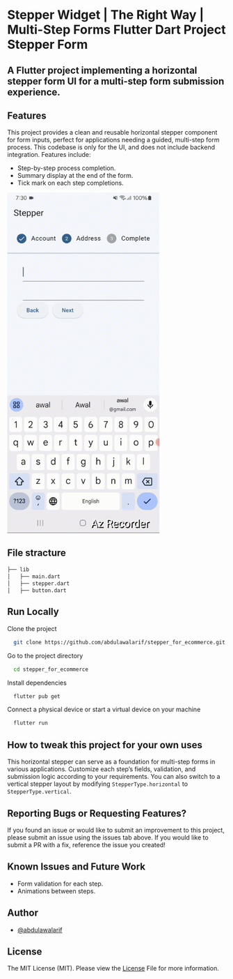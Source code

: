 # Stepper Widget | The Right Way | Multi-Step Forms Flutter Dart Project Stepper Form

## A Flutter project implementing a horizontal stepper form UI for a multi-step form submission experience.

## Features

This project provides a clean and reusable horizontal stepper component for form inputs, perfect for applications needing a guided, multi-step form process. This codebase is only for the UI, and does not include backend integration. Features include:

- Step-by-step process completion.
- Summary display at the end of the form.
- Tick mark on each step completions.


<a><img src="demo/VericalHorizontal.gif" width="350"></a>


## File stracture

    ├── lib
    │   ├── main.dart
    │   ├── stepper.dart
    │   ├── button.dart

## Run Locally

Clone the project

```bash
  git clone https://github.com/abdulawalarif/stepper_for_ecommerce.git
```

Go to the project directory

```bash
  cd stepper_for_ecommerce
```

Install dependencies

```bash
  flutter pub get
```

Connect a physical device or start a virtual device on your machine

```bash
  flutter run
```

## How to tweak this project for your own uses

This horizontal stepper can serve as a foundation for multi-step forms in various applications. Customize each step’s fields, validation, and submission logic according to your requirements. You can also switch to a vertical stepper layout by modifying `StepperType.horizontal` to `StepperType.vertical`.

## Reporting Bugs or Requesting Features?

If you found an issue or would like to submit an improvement to this project,
please submit an issue using the issues tab above. If you would like to submit a PR with a fix, reference the issue you created!

## Known Issues and Future Work

- Form validation for each step.
- Animations between steps.

## Author
- [@abdulawalarif](https://github.com/abdulawalarif)

## License
The MIT License (MIT). Please view the [License](LICENSE) File for more information.
